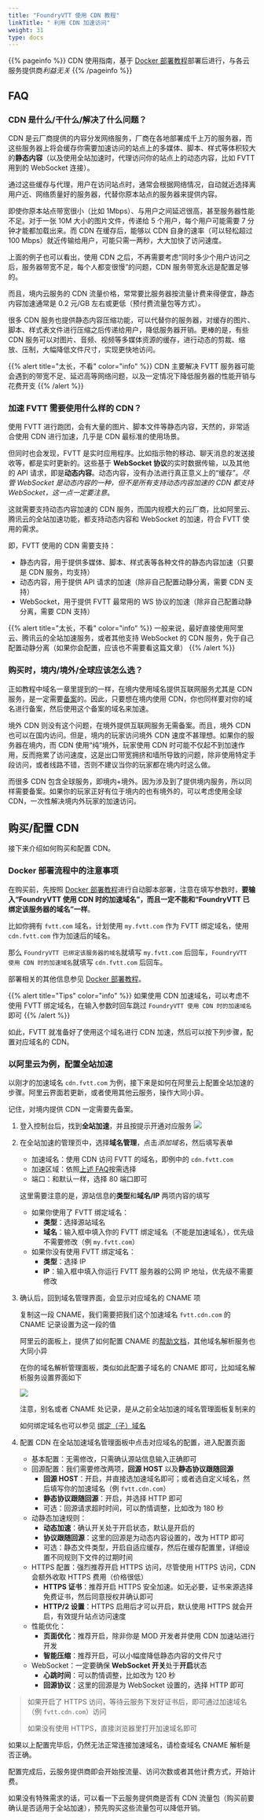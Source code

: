```yaml
---
title: "FoundryVTT 使用 CDN 教程"
linkTitle: " 利用 CDN 加速访问"
weight: 31
type: docs
---
```


{{% pageinfo %}}
CDN 使用指南，基于 [Docker 部署教程](../docker/#自动部署脚本中文社区-使用教程)部署后进行，与各云服务提供商*利益无关*
{{% /pageinfo %}}

## FAQ

### CDN 是什么/干什么/解决了什么问题？
CDN 是云厂商提供的内容分发网络服务，厂商在各地部署成千上万的服务器，而这些服务器上将会缓存你需要加速访问的站点上的多媒体、脚本、样式等体积较大的**静态内容**（以及使用全站加速时，代理访问你的站点上的动态内容，比如 FVTT 用到的 WebSocket 连接）。

通过这些缓存与代理，用户在访问站点时，通常会根据网络情况，自动就近选择离用户近、网络质量好的服务器，代替你原本站点的服务器来提供内容。

即使你原本站点带宽很小（比如 1Mbps）、与用户之间延迟很高，甚至服务器性能不足。对于一张 10M 大小的图片文件，传递给 5 个用户，每个用户可能需要 7 分钟才能都加载出来。而 CDN 在缓存后，能够以 CDN 自身的速率（可以轻松超过 100 Mbps）就近传输给用户，可能只需一两秒，大大加快了访问速度。

上面的例子也可以看出，使用 CDN 之后，不再需要考虑“同时多少个用户访问之后，服务器带宽不足，每个人都变很慢”的问题，CDN 服务带宽永远是配置足够的。

而且，境内云服务的 CDN 流量价格，常常要比服务器按流量计费来得便宜，静态内容加速通常是 0.2 元/GB 左右或更低（预付费流量包等方式）。

很多 CDN 服务也提供静态内容压缩功能，可以代替你的服务器，对缓存的图片、脚本、样式表文件进行压缩之后传递给用户，降低服务器开销。更棒的是，有些 CDN 服务可以对图片、音频、视频等多媒体资源的缓存，进行动态的剪裁、缩放、压制，大幅降低文件尺寸，实现更快地访问。

{{% alert title="太长，不看" color="info" %}}
CDN 主要解决 FVTT 服务器可能会遇到的带宽不足、延迟高等网络问题，以及一定情况下降低服务器的性能开销与花费开支
{{% /alert %}}

### 加速 FVTT 需要使用什么样的 CDN？
使用 FVTT 进行跑团，会有大量的图片、脚本文件等静态内容，天然的，非常适合使用 CDN 进行加速，几乎是 CDN 最标准的使用场景。

但同时也会发现，FVTT 是实时应用程序。比如指示物的移动、聊天消息的发送接收等，都是实时更新的。这些基于 **WebSocket 协议**的实时数据传输，以及其他的 API 请求，即是**动态内容**。动态内容，没有办法进行真正意义上的“缓存”。*尽管 WebSocket 是动态内容的一种，但不是所有支持动态内容加速的 CDN 都支持 WebSocket，这一点一定要注意*。

这就需要支持动态内容加速的 CDN 服务，而国内规模大的云厂商，比如阿里云、腾讯云的全站加速功能，都支持动态内容和 WebSocket 的加速，符合 FVTT 使用的需求。

即，FVTT 使用的 CDN 需要支持：
- 静态内容，用于提供多媒体、脚本、样式表等各种文件的静态内容加速（只要是 CDN 服务，均支持）
- 动态内容，用于提供 API 请求的加速（除非自己配置动静分离，需要 CDN 支持）
- WebSocket，用于提供 FVTT 最常用的 WS 协议的加速（除非自己配置动静分离，需要 CDN 支持）

{{% alert title="太长，不看" color="info" %}}
一般来说，最好直接使用阿里云、腾讯云的全站加速服务，或者其他支持 WebSocket 的 CDN 服务，免于自己配置动静分离（如果你会配置，应该也不需要看这篇文章）
{{% /alert %}}

### 购买时，境内/境外/全球应该怎么选？
正如教程中域名一章里提到的一样，在境内使用域名提供互联网服务尤其是 CDN 服务，是一定需要[备案](../domain-name/#备案)的。因此，只要想在境内使用 CDN，你也同样要对你的域名进行备案，然后使用这个备案的域名来加速。

境外 CDN 则没有这个问题，在境外提供互联网服务无需备案。而且，境外 CDN 也可以在国内访问。但是，境内的玩家访问境外 CDN 速度不甚理想。如果你的服务器在境内，而 CDN 使用“纯”境外，玩家使用 CDN 时可能不仅起不到加速作用，反而拖累了访问速度，这是出口带宽拥挤和墙所导致的问题，除非使用特定手段访问，或者线路不错，否则不建议当你的玩家都在境内时这么做。

而很多 CDN 包含全球服务，即境内+境外。因为涉及到了提供境内服务，所以同样需要备案。如果你的玩家正好有位于境内的也有境外的，可以考虑使用全球 CDN，一次性解决境内外玩家的加速访问。

## 购买/配置 CDN

接下来介绍如何购买和配置 CDN。

### Docker 部署流程中的注意事项
在购买前，先按照 [Docker 部署教程](../docker)进行自动脚本部署，注意在填写参数时，**要输入“FoundryVTT 使用 CDN 时的加速域名”，而且一定不能和“FoundryVTT 已绑定该服务器的域名”一样**。

比如你拥有 `fvtt.com` 域名，计划使用 `my.fvtt.com` 作为 FVTT 绑定域名，使用 `cdn.fvtt.com` 作为加速后的域名。

那么 `FoundryVTT 已绑定该服务器的域名`就填写 `my.fvtt.com` 后回车，`FoundryVTT 使用 CDN 时的加速域名`就填写 `cdn.fvtt.com` 后回车。

部署相关的其他信息参见 [Docker 部署教程](../docker/#自动部署脚本中文社区-使用教程)。

{{% alert title="Tips" color="info" %}}
如果使用 CDN 加速域名，可以考虑不使用 FVTT 绑定域名，在输入参数时回车跳过 `FoundryVTT 使用 CDN 时的加速域名`即可
{{% /alert %}}

如此，FVTT 就准备好了使用这个域名进行 CDN 加速，然后可以按下列步骤，配置对应域名的 CDN。

### 以阿里云为例，配置全站加速
以刚才的加速域名 `cdn.fvtt.com` 为例，接下来是如何在阿里云上配置全站加速的步骤。阿里云界面若更新，或者使用其他云服务，操作大同小异。

记住，对境内提供 CDN 一定需要先备案。

1. 登入控制台后，找到**全站加速**，并且按提示开通对应服务
    ![](/images/deployment/cdn/ali-list.png)

2. 在全站加速的管理页中，选择**域名管理**，点击*添加域名*，然后填写表单
    - 加速域名：使用 CDN 访问 FVTT 的域名，即例中的 `cdn.fvtt.com`
    - 加速区域：依照[上述 FAQ](#购买时境内境外全球应该怎么选)按需选择
    - 端口：和默认一样，选择 80 端口即可

    这里需要注意的是，源站信息的**类型**和**域名/IP** 两项内容的填写
    - 如果你使用了 FVTT 绑定域名：
        - **类型**：选择源站域名
        - **域名**：输入框中填入你的 FVTT 绑定域名（不能是加速域名），优先级不需要修改（例 `my.fvtt.com`）
    - 如果你没有使用 FVTT 绑定域名：
        - **类型**：选择 IP
        - **IP**：输入框中填入你运行 FVTT 服务器的公网 IP 地址，优先级不需要修改

3. 确认后，回到域名管理界面，会显示对应域名的 CNAME 项

    复制这一段 CNAME，我们需要把我们这个加速域名 `fvtt.cdn.com` 的 CNAME 记录设置为这一段的值
    
    阿里云的面板上，提供了如何配置 CNAME 的[帮助文档](https://help.aliyun.com/document_detail/64928.html)，其他域名解析服务也大同小异

    在你的域名解析管理面板，类似如此配置子域名的 CNAME 即可，比如域名解析服务设置界面如下

    ![](/images/deployment/cdn/cname-set.png)

    注意，别名或者 CNAME 处记录，是从之前全站加速的域名管理面板复制来的

    如何绑定域名也可以参见 [绑定（子）域名](../domain-name/#绑定子域名)

4. 配置 CDN
    在全站加速域名管理面板中点击对应域名的配置，进入配置页面
    - 基本配置：无需修改，只需确认源站信息输入正确即可
    - 回源配置：我们需要修改两项，**回源 HOST** 以及**静态协议跟随回源**
        - **回源 HOST**：开启，并直接选加速域名即可；或者选自定义域名，然后填写你的加速域名（例 `fvtt.cdn.com`）
        - **静态协议跟随回源**：开启，并选择 HTTP 即可
        - 可选：回源请求超时时间，可以酌情调整，比如改为 180 秒
    - 动静态加速规则：
        - **动态加速**：确认开关处于开启状态，默认是开启的
        - **协议跟随回源**：这里的回源是为动态内容设置的，改为 HTTP 即可
        - 可选：静态文件类型，开启自适应缓存，然后在缓存配置里，详细设置不同规则下文件的过期时间
    - HTTPS 配置：强烈推荐开启 HTTPS 访问，尽管使用 HTTPS 访问，CDN 会额外收取 HTTPS 费用（价格很低）
        - **HTTPS 证书**：推荐开启 HTTPS 安全加速。如无必要，证书来源选择免费证书，然后同意授权并确认即可
        - **HTTP/2 设置**：HTTPS 启用后才可以开启，默认使用 HTTPS 就会开启，有效提升站点访问速度
    - 性能优化：
        - **页面优化**：推荐开启，除非你是 MOD 开发者并使用 CDN 加速站进行开发
        - **智能压缩**：推荐开启，可以小幅度降低静态内容的文件尺寸
    - WebSocket：一定要确保 **WebSocket 开关**处于**开启**状态
        - **心跳时间**：可以酌情调整，比如改为 120 秒
        - **回源协议**：这里的回源是为 WebSocket 设置的，选择 HTTP 即可

> 如果开启了 HTTPS 访问，等待云服务下发好证书后，即可通过加速域名（例 `fvtt.cdn.com`）访问
> 
> 如果没有使用 HTTPS，直接浏览器里打开加速域名即可

如果以上配置完毕后，仍然无法正常连接加速域名，请检查域名 CNAME 解析是否正确。

配置完成后，云服务提供商即会开始按流量、访问次数或者其他计费方式，开始计费。

如果没有特殊需求的话，可以看一下云服务提供商是否有 CDN 流量包（购买前要确认是否适用于全站加速），预先购买这些流量包可以降低开销。